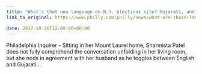 ```yaml
---
title: "What's that new language on N.J. elections site? Gujarati, and those who speak it find that special"
link_to_original: https://www.philly.com/philly/news/what-are-those-languages-on-nj-elections-website-gujarati-and-korean-and-adding-them-says-a-lot-20171016.html)

date: 2017-10-16T12:00:00+00:00
---
```

  
Philadelphia Inquirer - Sitting in her Mount Laurel home, Sharmista Patel does not fully comprehend the conversation unfolding in her living room, but she nods in agreement with her husband as he toggles between English and Gujarati...  


